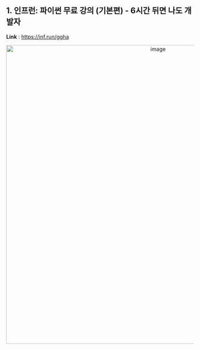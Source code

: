 ## 1. 인프런: 파이썬 무료 강의 (기본편) - 6시간 뒤면 나도 개발자
**Link** : https://inf.run/ggha

<p align = "center"> <img width="800" alt="image" src="https://user-images.githubusercontent.com/47490862/212450199-c6f79c54-b06a-4091-a806-5e8973b039ea.png">
